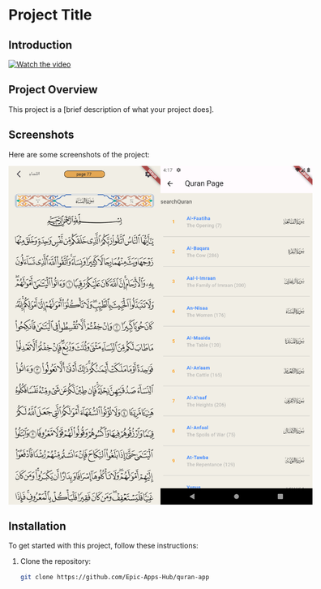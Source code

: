 # Project Title

## Introduction

[![Watch the video](https://img.youtube.com/vi/s_6cvcFVP54/hqdefault.jpg)](https://www.youtube.com/watch?v=s_6cvcFVP54&t=964s)

## Project Overview

This project is a [brief description of what your project does].

## Screenshots

Here are some screenshots of the project:

<div style="display: flex; justify-content: space-around;">
  <img src="assets/screenshot2.png" alt="Screenshot 2" width="300">
  <img src="assets/screenshot1.png" alt="Screenshot 1" width="300">

</div>


## Installation

To get started with this project, follow these instructions:

1. Clone the repository:

   ```sh
   git clone https://github.com/Epic-Apps-Hub/quran-app